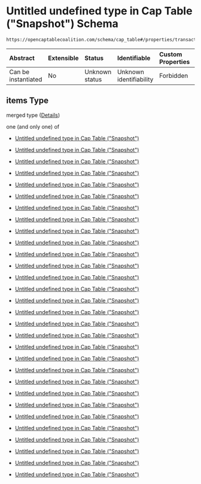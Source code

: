 # Untitled undefined type in Cap Table ("Snapshot") Schema

```txt
https://opencaptablecoalition.com/schema/cap_table#/properties/transactions/items
```



| Abstract            | Extensible | Status         | Identifiable            | Custom Properties | Additional Properties | Access Restrictions | Defined In                                                                        |
| :------------------ | :--------- | :------------- | :---------------------- | :---------------- | :-------------------- | :------------------ | :-------------------------------------------------------------------------------- |
| Can be instantiated | No         | Unknown status | Unknown identifiability | Forbidden         | Allowed               | none                | [CapTable.schema.json*](../../schema/CapTable.schema.json "open original schema") |

## items Type

merged type ([Details](captable-properties-cap-table---transaction-array-items.md))

one (and only one) of

*   [Untitled undefined type in Cap Table ("Snapshot")](captable-properties-cap-table---transaction-array-items-oneof-0.md "check type definition")

*   [Untitled undefined type in Cap Table ("Snapshot")](captable-properties-cap-table---transaction-array-items-oneof-1.md "check type definition")

*   [Untitled undefined type in Cap Table ("Snapshot")](captable-properties-cap-table---transaction-array-items-oneof-2.md "check type definition")

*   [Untitled undefined type in Cap Table ("Snapshot")](captable-properties-cap-table---transaction-array-items-oneof-3.md "check type definition")

*   [Untitled undefined type in Cap Table ("Snapshot")](captable-properties-cap-table---transaction-array-items-oneof-4.md "check type definition")

*   [Untitled undefined type in Cap Table ("Snapshot")](captable-properties-cap-table---transaction-array-items-oneof-5.md "check type definition")

*   [Untitled undefined type in Cap Table ("Snapshot")](captable-properties-cap-table---transaction-array-items-oneof-6.md "check type definition")

*   [Untitled undefined type in Cap Table ("Snapshot")](captable-properties-cap-table---transaction-array-items-oneof-7.md "check type definition")

*   [Untitled undefined type in Cap Table ("Snapshot")](captable-properties-cap-table---transaction-array-items-oneof-8.md "check type definition")

*   [Untitled undefined type in Cap Table ("Snapshot")](captable-properties-cap-table---transaction-array-items-oneof-9.md "check type definition")

*   [Untitled undefined type in Cap Table ("Snapshot")](captable-properties-cap-table---transaction-array-items-oneof-10.md "check type definition")

*   [Untitled undefined type in Cap Table ("Snapshot")](captable-properties-cap-table---transaction-array-items-oneof-11.md "check type definition")

*   [Untitled undefined type in Cap Table ("Snapshot")](captable-properties-cap-table---transaction-array-items-oneof-12.md "check type definition")

*   [Untitled undefined type in Cap Table ("Snapshot")](captable-properties-cap-table---transaction-array-items-oneof-13.md "check type definition")

*   [Untitled undefined type in Cap Table ("Snapshot")](captable-properties-cap-table---transaction-array-items-oneof-14.md "check type definition")

*   [Untitled undefined type in Cap Table ("Snapshot")](captable-properties-cap-table---transaction-array-items-oneof-15.md "check type definition")

*   [Untitled undefined type in Cap Table ("Snapshot")](captable-properties-cap-table---transaction-array-items-oneof-16.md "check type definition")

*   [Untitled undefined type in Cap Table ("Snapshot")](captable-properties-cap-table---transaction-array-items-oneof-17.md "check type definition")

*   [Untitled undefined type in Cap Table ("Snapshot")](captable-properties-cap-table---transaction-array-items-oneof-18.md "check type definition")

*   [Untitled undefined type in Cap Table ("Snapshot")](captable-properties-cap-table---transaction-array-items-oneof-19.md "check type definition")

*   [Untitled undefined type in Cap Table ("Snapshot")](captable-properties-cap-table---transaction-array-items-oneof-20.md "check type definition")

*   [Untitled undefined type in Cap Table ("Snapshot")](captable-properties-cap-table---transaction-array-items-oneof-21.md "check type definition")

*   [Untitled undefined type in Cap Table ("Snapshot")](captable-properties-cap-table---transaction-array-items-oneof-22.md "check type definition")

*   [Untitled undefined type in Cap Table ("Snapshot")](captable-properties-cap-table---transaction-array-items-oneof-23.md "check type definition")

*   [Untitled undefined type in Cap Table ("Snapshot")](captable-properties-cap-table---transaction-array-items-oneof-24.md "check type definition")

*   [Untitled undefined type in Cap Table ("Snapshot")](captable-properties-cap-table---transaction-array-items-oneof-25.md "check type definition")

*   [Untitled undefined type in Cap Table ("Snapshot")](captable-properties-cap-table---transaction-array-items-oneof-26.md "check type definition")

*   [Untitled undefined type in Cap Table ("Snapshot")](captable-properties-cap-table---transaction-array-items-oneof-27.md "check type definition")

*   [Untitled undefined type in Cap Table ("Snapshot")](captable-properties-cap-table---transaction-array-items-oneof-28.md "check type definition")

*   [Untitled undefined type in Cap Table ("Snapshot")](captable-properties-cap-table---transaction-array-items-oneof-29.md "check type definition")
